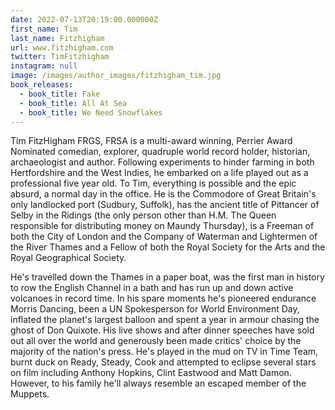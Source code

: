 ```yaml
---
date: 2022-07-13T20:19:00.000000Z
first_name: Tim
last_name: Fitzhigham
url: www.fitzhigham.com
twitter: TimFitzhigham
instagram: null
image: /images/author_images/fitzhigham_tim.jpg
book_releases:
  - book_title: Fake
  - book_title: All At Sea
  - book_title: We Need Snowflakes
---
```

Tim FitzHigham FRGS, FRSA is a multi-award winning, Perrier Award Nominated comedian, explorer, quadruple world record holder, historian, archaeologist and author. Following experiments to hinder farming in both Hertfordshire and the West Indies, he embarked on a life played out as a professional five year old. To Tim, everything is possible and the epic absurd, a normal day in the office. He is the Commodore of Great Britain's only landlocked port (Sudbury, Suffolk), has the ancient title of Pittancer of Selby in the Ridings (the only person other than H.M. The Queen responsible for distributing money on Maundy Thursday), is a Freeman of both the City of London and the Company of Waterman and Lightermen of the River Thames and a Fellow of both the Royal Society for the Arts and the Royal Geographical Society.

He's travelled down the Thames in a paper boat, was the first man in history to row the English Channel in a bath and has run up and down active volcanoes in record time. In his spare moments he's pioneered endurance Morris Dancing, been a UN Spokesperson for World Environment Day, inflated the planet's largest balloon and spent a year in armour chasing the ghost of Don Quixote. His live shows and after dinner speeches have sold out all over the world and generously been made critics' choice by the majority of the nation's press. He's played in the mud on TV in Time Team, burnt duck on Ready, Steady, Cook and attempted to eclipse several stars on film including Anthony Hopkins, Clint Eastwood and Matt Damon. However, to his family he'll always resemble an escaped member of the Muppets.